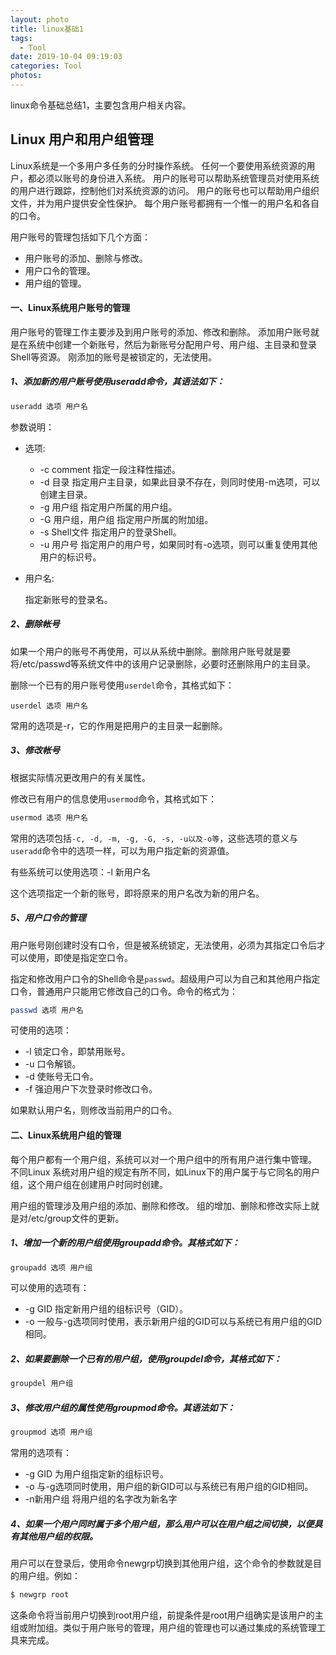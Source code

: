 ```yaml
---
layout: photo
title: linux基础1
tags:
  - Tool
date: 2019-10-04 09:19:03
categories: Tool
photos:
---
```

linux命令基础总结1，主要包含用户相关内容。
<!--more-->

## Linux 用户和用户组管理

Linux系统是一个多用户多任务的分时操作系统。
任何一个要使用系统资源的用户，都必须以账号的身份进入系统。
用户的账号可以帮助系统管理员对使用系统的用户进行跟踪，控制他们对系统资源的访问。
用户的账号也可以帮助用户组织文件，并为用户提供安全性保护。
每个用户账号都拥有一个惟一的用户名和各自的口令。

用户账号的管理包括如下几个方面：

- 用户账号的添加、删除与修改。
- 用户口令的管理。
- 用户组的管理。

#### 一、Linux系统用户账号的管理

用户账号的管理工作主要涉及到用户账号的添加、修改和删除。
添加用户账号就是在系统中创建一个新账号，然后为新账号分配用户号、用户组、主目录和登录Shell等资源。
刚添加的账号是被锁定的，无法使用。

##### 1、添加新的用户账号使用useradd命令，其语法如下：

```bash
useradd 选项 用户名
```

参数说明：

- 选项:

  - -c comment 指定一段注释性描述。
  - -d 目录 指定用户主目录，如果此目录不存在，则同时使用-m选项，可以创建主目录。
  - -g 用户组 指定用户所属的用户组。
  - -G 用户组，用户组 指定用户所属的附加组。
  - -s Shell文件 指定用户的登录Shell。
  - -u 用户号 指定用户的用户号，如果同时有-o选项，则可以重复使用其他用户的标识号。

- 用户名:

  指定新账号的登录名。

##### 2、删除帐号

如果一个用户的账号不再使用，可以从系统中删除。删除用户账号就是要将/etc/passwd等系统文件中的该用户记录删除，必要时还删除用户的主目录。

删除一个已有的用户账号使用`userdel`命令，其格式如下：

```
userdel 选项 用户名
```

常用的选项是-r，它的作用是把用户的主目录一起删除。

##### 3、修改帐号

根据实际情况更改用户的有关属性。

修改已有用户的信息使用`usermod`命令，其格式如下：

```bash
usermod 选项 用户名
```

常用的选项包括`-c, -d, -m, -g, -G, -s, -u以及-o等`，这些选项的意义与`useradd`命令中的选项一样，可以为用户指定新的资源值。

有些系统可以使用选项：-l 新用户名

这个选项指定一个新的账号，即将原来的用户名改为新的用户名。

##### 5、用户口令的管理

用户账号刚创建时没有口令，但是被系统锁定，无法使用，必须为其指定口令后才可以使用，即使是指定空口令。

指定和修改用户口令的Shell命令是`passwd`。超级用户可以为自己和其他用户指定口令，普通用户只能用它修改自己的口令。命令的格式为：

```bash
passwd 选项 用户名
```

可使用的选项：

- -l 锁定口令，即禁用账号。
- -u 口令解锁。
- -d 使账号无口令。
- -f 强迫用户下次登录时修改口令。

如果默认用户名，则修改当前用户的口令。

#### 二、Linux系统用户组的管理

每个用户都有一个用户组，系统可以对一个用户组中的所有用户进行集中管理。
不同Linux 系统对用户组的规定有所不同，如Linux下的用户属于与它同名的用户组，这个用户组在创建用户时同时创建。

用户组的管理涉及用户组的添加、删除和修改。
组的增加、删除和修改实际上就是对/etc/group文件的更新。

##### 1、增加一个新的用户组使用groupadd命令。其格式如下：

```bash
groupadd 选项 用户组
```

可以使用的选项有：

- -g GID 指定新用户组的组标识号（GID）。
- -o 一般与-g选项同时使用，表示新用户组的GID可以与系统已有用户组的GID相同。

##### 2、如果要删除一个已有的用户组，使用groupdel命令，其格式如下：

```bash
groupdel 用户组
```

##### 3、修改用户组的属性使用groupmod命令。其语法如下：

```bash
groupmod 选项 用户组
```

常用的选项有：

- -g GID 为用户组指定新的组标识号。
- -o 与-g选项同时使用，用户组的新GID可以与系统已有用户组的GID相同。
- -n新用户组 将用户组的名字改为新名字

##### 4、如果一个用户同时属于多个用户组，那么用户可以在用户组之间切换，以便具有其他用户组的权限。

用户可以在登录后，使用命令newgrp切换到其他用户组，这个命令的参数就是目的用户组。例如：

```bash
$ newgrp root
```

这条命令将当前用户切换到root用户组，前提条件是root用户组确实是该用户的主组或附加组。类似于用户账号的管理，用户组的管理也可以通过集成的系统管理工具来完成。